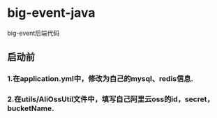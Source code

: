 # big-event-java
big-event后端代码

## 启动前
### 1.在application.yml中，修改为自己的mysql、redis信息.

### 2.在utils/AliOssUtil文件中，填写自己阿里云oss的id，secret，bucketName.


